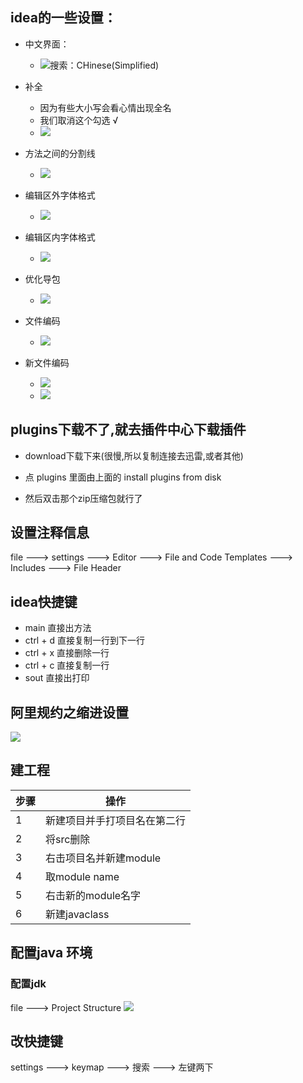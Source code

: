 ## idea的一些设置：
- 中文界面：
    - ![搜索：CHinese(Simplified)](./chinese_pic.jpg)

- 补全
    - 因为有些大小写会看心情出现全名
    - 我们取消这个勾选 √ 
    - ![](./buquan.jpg)
    
- 方法之间的分割线
    - ![](./xian.jpg)

- 编辑区外字体格式
    - ![](./waiguan1.jpg)

- 编辑区内字体格式
    - ![](./waiguan2.jpg)

- 优化导包
    - ![](./youhuadaobao.jpg)

- 文件编码
    - ![](./utf-8.jpg)

- 新文件编码
    - ![](./new_set1.jpg)
    - ![](./new_set2.jpg)

## plugins下载不了,就去插件中心下载插件

- download下载下来(很慢,所以复制连接去迅雷,或者其他)

- 点 plugins 里面由上面的 install plugins from disk 

- 然后双击那个zip压缩包就行了

## 设置注释信息

file ---> settings ---> Editor ---> File and Code Templates ---> Includes ---> File Header


## idea快捷键

- main 直接出方法
- ctrl + d  直接复制一行到下一行
- ctrl + x  直接删除一行
- ctrl + c  直接复制一行
- sout 直接出打印

## 阿里规约之缩进设置
![](./suojin.jpg)

## 建工程

步骤|操作|
---|---|
1|新建项目并手打项目名在第二行|
2|将src删除|
3|右击项目名并新建module|
4|取module name|
5|右击新的module名字|
6|新建javaclass|

## 配置java 环境
### 配置jdk
file ---> Project Structure
![](./peizhihuanjing.jpg)

## 改快捷键
settings ---> keymap ---> 搜索 ---> 左键两下